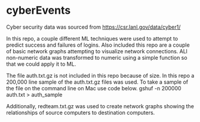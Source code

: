 # cyberEvents
Cyber security data was sourced from https://csr.lanl.gov/data/cyber1/

In this repo, a couple different ML techniques were used to attempt to predict success and failures of logins.
Also included this repo are a couple of basic network graphs attempting to visualize network connections. ALl non-numeric data was transformed to numeric using a simple function so that we could apply it to ML.  

The file auth.txt.gz is not included in this repo because of size.  In this repo a 200,000 line sample of the auth.txt.gz files was used. To take a sample of the file on the command line on Mac use code below. 
gshuf -n 200000 auth.txt > auth_sample

Additionally, redteam.txt.gz was used to create network graphs showing the relationships of source computers to destination computers.  
